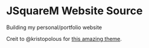 # JSquareM Website Source

Building my personal/portfolio website

Creit to @kristopolous for <a href="https://github.com/kristopolous/BOOTSTRA.386">this amazing theme</a>.
